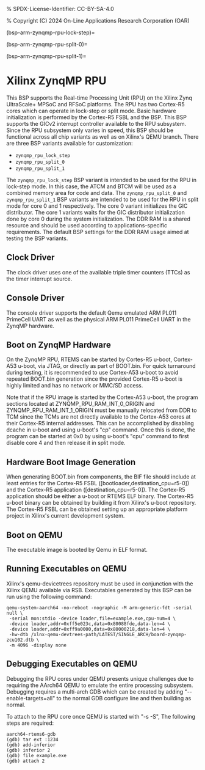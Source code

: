% SPDX-License-Identifier: CC-BY-SA-4.0

% Copyright (C) 2024 On-Line Applications Research Corporation (OAR)

(bsp-arm-zynqmp-rpu-lock-step)=

(bsp-arm-zynqmp-rpu-split-0)=

(bsp-arm-zynqmp-rpu-split-1)=

# Xilinx ZynqMP RPU

This BSP supports the Real-time Processing Unit (RPU) on the Xilinx Zynq
UltraScale+ MPSoC and RFSoC platforms. The RPU has two Cortex-R5 cores which
can operate in lock-step or split mode. Basic hardware initialization is
performed by the Cortex-R5 FSBL and the BSP. This BSP supports the GICv2
interrupt controller available to the RPU subsystem. Since the RPU subsystem
only varies in speed, this BSP should be functional across all chip variants as
well as on Xilinx's QEMU branch. There are three BSP variants available for
customization:

- `zynqmp_rpu_lock_step`
- `zynqmp_rpu_split_0`
- `zynqmp_rpu_split_1`

The `zynqmp_rpu_lock_step` BSP variant is intended to be used for the RPU in
lock-step mode. In this case, the ATCM and BTCM will be used as a combined
memory area for code and data. The `zynqmp_rpu_split_0` and
`zynqmp_rpu_split_1` BSP variants are intended to be used for the RPU in
split mode for core 0 and 1 respectively. The core 0 variant initializes the
GIC distributor. The core 1 variants waits for the GIC distributor
initialization done by core 0 during the system initialization. The DDR RAM is
a shared resource and should be used according to applications-specific
requirements. The default BSP settings for the DDR RAM usage aimed at testing
the BSP variants.

## Clock Driver

The clock driver uses one of the available triple timer counters (TTCs) as the
timer interrupt source.

## Console Driver

The console driver supports the default Qemu emulated ARM PL011 PrimeCell UART
as well as the physical ARM PL011 PrimeCell UART in the ZynqMP hardware.

## Boot on ZynqMP Hardware

On the ZynqMP RPU, RTEMS can be started by Cortes-R5 u-boot, Cortex-A53 u-boot,
via JTAG, or directly as part of BOOT.bin. For quick turnaround during testing,
it is recommended to use Cortex-A53 u-boot to avoid repeated BOOT.bin
generation since the provided Cortex-R5 u-boot is highly limited and has no
network or MMC/SD access.

Note that if the RPU image is started by the Cortex-A53 u-boot, the program
sections located at ZYNQMP_RPU_RAM_INT_0_ORIGIN and ZYNQMP_RPU_RAM_INT_1_ORIGIN
must be manually relocated from DDR to TCM since the TCMs are not directly
available to the Cortex-A53 cores at their Cortex-R5 internal addresses. This
can be accomplished by disabling dcache in u-boot and using u-boot's "cp"
command. Once this is done, the program can be started at 0x0 by using u-boot's
"cpu" command to first disable core 4 and then release it in split mode.

## Hardware Boot Image Generation

When generating BOOT.bin from components, the BIF file should include at least
entries for the Cortex-R5 FSBL ([bootloader,destination_cpu=r5-0]) and the
Cortex-R5 application ([destination_cpu=r5-0]). The Cortex-R5 application should
be either a u-boot or RTEMS ELF binary. The Cortex-R5 u-boot binary can be
obtained by building it from Xilinx's u-boot repository. The Cortex-R5 FSBL can
be obtained setting up an appropriate platform project in Xilinx's current
development system.

## Boot on QEMU

The executable image is booted by Qemu in ELF format.

## Running Executables on QEMU

Xilinx's qemu-devicetrees repository must be used in conjunction with the Xilinx
QEMU available via RSB. Executables generated by this BSP can be run using the
following command:

```shell
qemu-system-aarch64 -no-reboot -nographic -M arm-generic-fdt -serial null \
 -serial mon:stdio -device loader,file=example.exe,cpu-num=4 \
 -device loader,addr=0xff5e023c,data=0x80088fde,data-len=4 \
 -device loader,addr=0xff9a0000,data=0x80000218,data-len=4 \
 -hw-dtb /xlnx-qemu-devtrees-path/LATEST/SINGLE_ARCH/board-zynqmp-zcu102.dtb \
 -m 4096 -display none
```

## Debugging Executables on QEMU

Debugging the RPU cores under QEMU presents unique challenges due to requiring
the AArch64 QEMU to emulate the entire processing subsystem. Debugging requires
a multi-arch GDB which can be created by adding "--enable-targets=all" to the
normal GDB configure line and then building as normal.

To attach to the RPU core once QEMU is started with "-s -S", The following steps
are required:

```shell
aarch64-rtems6-gdb
(gdb) tar ext :1234
(gdb) add-inferior
(gdb) inferior 2
(gdb) file example.exe
(gdb) attach 2
```
